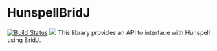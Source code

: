 HunspellBridJ
=============
[![Build Status](https://travis-ci.org/thomas-joiner/HunspellBridJ.png)](https://travis-ci.org/thomas-joiner/HunspellBridJ)
[![](http://stillmaintained.com/thomas-joiner/HunspellBridJ.png)](http://stillmaintained.com/thomas-joiner/HunspellBridJ)
This library provides an API to interface with Hunspell using BridJ.
